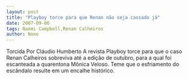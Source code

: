 ```yaml
---
layout: post
title: "Playboy torce para que Renan não seja cassado já"
date: 2007-09-06
tags: Naomi Campbell,Renan Calheiros
author: None
---
```

Torcida
Por Cl&aacute;udio Humberto
A revista Playboy torce para que o caso Renan Calheiros sobreviva at&eacute; a edi&ccedil;&atilde;o de outubro, para a qual foi escanteada a quarentona M&ocirc;nica Veloso. Teme que o esfriamento do esc&acirc;ndalo resulte em um encalhe hist&oacute;rico. 